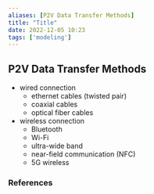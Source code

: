 ```yaml
---
aliases: [P2V Data Transfer Methods]
title: "Title"
date: 2022-12-05 10:23
tags: ['modeling']
---
```


## P2V Data Transfer Methods

- wired connection
  - ethernet cables (twisted pair)
  - coaxial cables
  - optical fiber cables
- wireless connection
  - Bluetooth
  - Wi-Fi
  - ultra-wide band
  - near-field communication (NFC)
  - 5G wireless

### References
